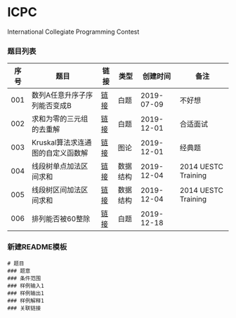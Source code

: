 
# ICPC

International Collegiate Programming Contest

### 题目列表

|序号|题目|链接|类型|创建时间|备注|
|--|--|--|--|--|--|
|001|数列A任意升序子序列能否变成B|[链接](白题/codeforces_contest1187_problemD_数列A任意升序子序列能否变成B)|白题|2019-07-09|不好想|
|002|求和为零的三元组的去重解|[链接](白题/leetcode_problem15_求和为零的三元组的去重解)|白题|2019-12-01|合适面试|
|003|Kruskal算法求连通图的自定义函数解|[链接](图论/uva_1395_Kruskal算法求连通图的自定义函数解)|图论|2019-12-01|经典题|
|004|线段树单点加法区间求和|[链接](数据结构/uestc_problem_838_线段树单点加法区间求和)|数据结构|2019-12-04|2014 UESTC Training|
|005|线段树区间加法区间求和|[链接](数据结构/uestc_problem_838_线段树区间加法区间求和)|数据结构|2019-12-04|2014 UESTC Training|
|006|排列能否被60整除|[链接](白题/codeforces_contest1266_problemA_排列能否被60整除)|白题|2019-12-18||

### 新建README模板
```
# 题目
### 题意
### 条件范围
### 样例输入1
### 样例输出1
### 样例解释1
### 关联链接
```

